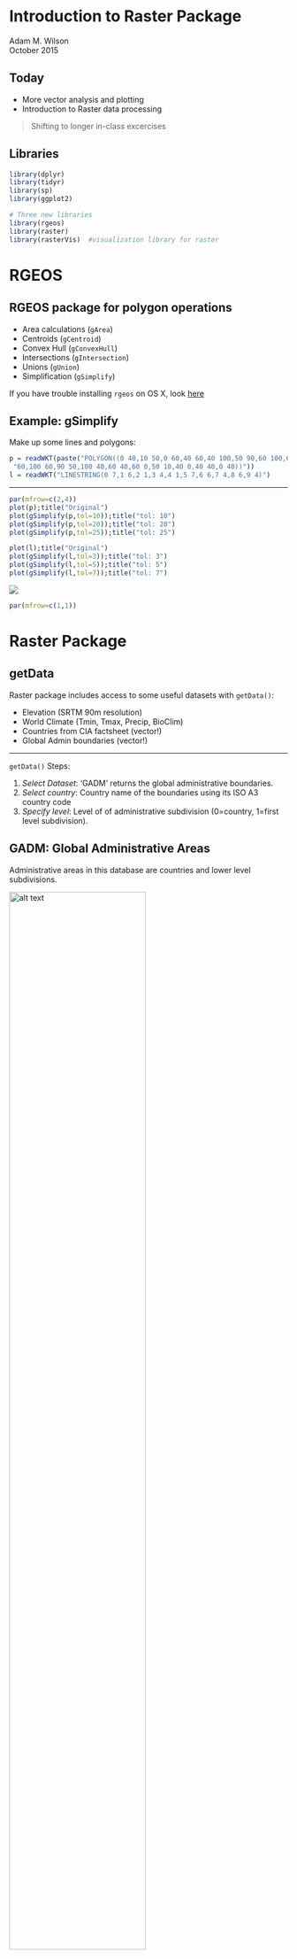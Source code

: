 # Introduction to Raster Package
Adam M. Wilson  
October 2015  




## Today

* More vector analysis and plotting
* Introduction to Raster data processing

> Shifting to longer in-class excercises


## Libraries


```r
library(dplyr)
library(tidyr)
library(sp)
library(ggplot2)

# Three new libraries
library(rgeos)
library(raster)
library(rasterVis)  #visualization library for raster
```

# RGEOS

## RGEOS package for polygon operations

* Area calculations (`gArea`)
* Centroids (`gCentroid`)
* Convex Hull (`gConvexHull`)
* Intersections (`gIntersection`)
* Unions (`gUnion`)
* Simplification (`gSimplify`)

If you have trouble installing `rgeos` on OS X, look [here](http://dyerlab.bio.vcu.edu/2015/03/31/install-rgeos-on-osx/)


## Example: gSimplify

Make up some lines and polygons:

```r
p = readWKT(paste("POLYGON((0 40,10 50,0 60,40 60,40 100,50 90,60 100,60",
 "60,100 60,90 50,100 40,60 40,60 0,50 10,40 0,40 40,0 40))"))
l = readWKT("LINESTRING(0 7,1 6,2 1,3 4,4 1,5 7,6 6,7 4,8 6,9 4)")
```

---


```r
par(mfrow=c(2,4))
plot(p);title("Original")
plot(gSimplify(p,tol=10));title("tol: 10")
plot(gSimplify(p,tol=20));title("tol: 20")
plot(gSimplify(p,tol=25));title("tol: 25")

plot(l);title("Original")
plot(gSimplify(l,tol=3));title("tol: 3")
plot(gSimplify(l,tol=5));title("tol: 5")
plot(gSimplify(l,tol=7));title("tol: 7")
```

![](07_Raster_files/figure-revealjs/unnamed-chunk-4-1.png) 

```r
par(mfrow=c(1,1))
```

# Raster Package

## getData

Raster package includes access to some useful datasets with `getData()`:

* Elevation (SRTM 90m resolution)
* World Climate (Tmin, Tmax, Precip, BioClim)
* Countries from CIA factsheet (vector!)
* Global Admin boundaries (vector!)

---

`getData()` Steps:

1. _Select Dataset_: ‘GADM’ returns the global administrative boundaries.
2. _Select country_: Country name of the boundaries using its ISO A3 country code
3. _Specify level_: Level of of administrative subdivision (0=country, 1=first level subdivision).


## GADM:  Global Administrative Areas
Administrative areas in this database are countries and lower level subdivisions.  

<img src="assets/gadm25.png" alt="alt text" width="70%">

---

Divided by country (see website for full dataset).  Explore country list:

```r
getData("ISO3")%>%
  as.data.frame%>%
  filter(NAME=="South Africa")
```

```
##   ISO3         NAME
## 1  ZAF South Africa
```

---

Download data for South Africa


```r
za=getData('GADM', country='ZAF', level=1)
```


```r
plot(za)
```

![](07_Raster_files/figure-revealjs/unnamed-chunk-7-1.png) 

Danger: `plot()` works, but can be slow for complex polygons.

---

### Check out attribute table


```r
za@data
```

```
##     PID ID_0 ISO       NAME_0 ID_1                NAME_1 NL_NAME_1
## 1  2725  209 ZAF South Africa    1          Eastern Cape          
## 2  2726  209 ZAF South Africa    2               Gauteng          
## 3  2727  209 ZAF South Africa    3         KwaZulu-Natal          
## 4  2728  209 ZAF South Africa    4               Limpopo          
## 5  2729  209 ZAF South Africa    5            Mpumalanga          
## 6  2730  209 ZAF South Africa    6            North West          
## 7  2731  209 ZAF South Africa    7         Northern Cape          
## 8  2732  209 ZAF South Africa    8     Orange Free State          
## 9  2733  209 ZAF South Africa    9 Prince Edward Islands          
## 10 2734  209 ZAF South Africa   10          Western Cape          
##                                                    VARNAME_1    TYPE_1
## 1                                                   Oos-Kaap Provinsie
## 2                                Pretoria/Witwatersrand/Vaal Provinsie
## 3                                         Natal and Zululand Provinsie
## 4  Noordelike Provinsie|Northern Transvaal|Northern Province Provinsie
## 5                                          Eastern Transvaal Provinsie
## 6                                        North-West|Noordwes Provinsie
## 7                                                 Noord-Kaap Provinsie
## 8                                        Free State|Vrystaat Provinsie
## 9                                                                     
## 10                                                  Wes-Kaap Provinsie
##    ENGTYPE_1
## 1   Province
## 2   Province
## 3   Province
## 4   Province
## 5   Province
## 6   Province
## 7   Province
## 8   Province
## 9           
## 10  Province
```

---


```r
za=subset(za,NAME_1!="Prince Edward Islands")
plot(za)
```

![](07_Raster_files/figure-revealjs/unnamed-chunk-9-1.png) 

---

## Your turn

Use the method above to download and plot the boundaries for a country of your choice.

---


```r
getData("ISO3")%>%
  as.data.frame%>%
  filter(NAME=="Tunisia")
```

```
##   ISO3    NAME
## 1  TUN Tunisia
```

```r
tun=getData('GADM', country='TUN', level=1)
plot(tun)
```

![](07_Raster_files/figure-revealjs/unnamed-chunk-10-1.png) 

---

## Simplify polygons with RGEOS


```r
za2=gSimplify(za,tol = 0.1,topologyPreserve=T)
plot(za,lwd=2)
plot(za2,border="red",add=T)
```

## Calculate area by province


```r
za$area=gArea(za,byid = T)
```

```
## Warning in RGEOSMiscFunc(spgeom, byid, "rgeos_area"): Spatial object is not
## projected; GEOS expects planar coordinates
```

---

## Selecting a Projection
For help selecting a projection, see the [projection wizard](http://projectionwizard.org)

<img src="assets/ProjectionWizard.png" alt="alt text" width="70%">

---

### Plot by area with `spplot()`


```r
za$area=
  spTransform(za,CRS("+proj=aea +lat_1=-34.55302083711272 +lat_2=-31.208904317916957 +lon_0=22.4560546875"))%>%
  gArea(byid = T)/(1000*1000)

spplot(za,zcol="area")
```

![](07_Raster_files/figure-revealjs/unnamed-chunk-13-1.png) 


## Union

Merge sub-geometries together with `gUnionCascaded()`


```r
za2=gUnionCascaded(za)
```

## Plotting vectors with ggplot

`fortify()` in `ggplot` useful for converting `Spatial*` objects into plottable data.frames.  


```r
head(fortify(za))
```

```
##       long       lat order  hole piece group id
## 1 29.12268 -30.10995     1 FALSE     1   1.1  1
## 2 29.12222 -30.11361     2 FALSE     1   1.1  1
## 3 29.11806 -30.11778     3 FALSE     1   1.1  1
## 4 29.11472 -30.12111     4 FALSE     1   1.1  1
## 5 29.10917 -30.12444     5 FALSE     1   1.1  1
## 6 29.10772 -30.12532     6 FALSE     1   1.1  1
```

---


```r
ggplot(fortify(za),aes(x=long,y=lat,group=group,order=order))+
  geom_path()+
  geom_path(data=fortify(za2),
            mapping=aes(x=long,y=lat,
                        group=group,order=order),
            col="red")+
  coord_equal()
```

```
## Regions defined for each Polygons
```

![](07_Raster_files/figure-revealjs/unnamed-chunk-16-1.png) 

# Raster Data

## Raster introduction

Spatial data structure dividing region ('grid') into rectangles (’cells’ or ’pixels’) storing one or more values each.

<small> Some examples from the [Raster vignette](http://cran.r-project.org/web/packages/raster/vignettes/Raster.pdf) by Robert J. Hijmans. </small>

* `rasterLayer`: 1 band
* `rasterStack`: Multiple Bands
* `rasterBrick`: Multiple Bands of _same_ thing.

---


```r
x <- raster()
x
```

```
## class       : RasterLayer 
## dimensions  : 180, 360, 64800  (nrow, ncol, ncell)
## resolution  : 1, 1  (x, y)
## extent      : -180, 180, -90, 90  (xmin, xmax, ymin, ymax)
## coord. ref. : +proj=longlat +datum=WGS84 +ellps=WGS84 +towgs84=0,0,0
```


```r
str(x)
```

```
## Formal class 'RasterLayer' [package "raster"] with 12 slots
##   ..@ file    :Formal class '.RasterFile' [package "raster"] with 13 slots
##   .. .. ..@ name        : chr ""
##   .. .. ..@ datanotation: chr "FLT4S"
##   .. .. ..@ byteorder   : chr "little"
##   .. .. ..@ nodatavalue : num -Inf
##   .. .. ..@ NAchanged   : logi FALSE
##   .. .. ..@ nbands      : int 1
##   .. .. ..@ bandorder   : chr "BIL"
##   .. .. ..@ offset      : int 0
##   .. .. ..@ toptobottom : logi TRUE
##   .. .. ..@ blockrows   : int 0
##   .. .. ..@ blockcols   : int 0
##   .. .. ..@ driver      : chr ""
##   .. .. ..@ open        : logi FALSE
##   ..@ data    :Formal class '.SingleLayerData' [package "raster"] with 13 slots
##   .. .. ..@ values    : logi(0) 
##   .. .. ..@ offset    : num 0
##   .. .. ..@ gain      : num 1
##   .. .. ..@ inmemory  : logi FALSE
##   .. .. ..@ fromdisk  : logi FALSE
##   .. .. ..@ isfactor  : logi FALSE
##   .. .. ..@ attributes: list()
##   .. .. ..@ haveminmax: logi FALSE
##   .. .. ..@ min       : num Inf
##   .. .. ..@ max       : num -Inf
##   .. .. ..@ band      : int 1
##   .. .. ..@ unit      : chr ""
##   .. .. ..@ names     : chr ""
##   ..@ legend  :Formal class '.RasterLegend' [package "raster"] with 5 slots
##   .. .. ..@ type      : chr(0) 
##   .. .. ..@ values    : logi(0) 
##   .. .. ..@ color     : logi(0) 
##   .. .. ..@ names     : logi(0) 
##   .. .. ..@ colortable: logi(0) 
##   ..@ title   : chr(0) 
##   ..@ extent  :Formal class 'Extent' [package "raster"] with 4 slots
##   .. .. ..@ xmin: num -180
##   .. .. ..@ xmax: num 180
##   .. .. ..@ ymin: num -90
##   .. .. ..@ ymax: num 90
##   ..@ rotated : logi FALSE
##   ..@ rotation:Formal class '.Rotation' [package "raster"] with 2 slots
##   .. .. ..@ geotrans: num(0) 
##   .. .. ..@ transfun:function ()  
##   ..@ ncols   : int 360
##   ..@ nrows   : int 180
##   ..@ crs     :Formal class 'CRS' [package "sp"] with 1 slot
##   .. .. ..@ projargs: chr "+proj=longlat +datum=WGS84 +ellps=WGS84 +towgs84=0,0,0"
##   ..@ history : list()
##   ..@ z       : list()
```

---


```r
x <- raster(ncol=36, nrow=18, xmn=-1000, xmx=1000, ymn=-100, ymx=900)
res(x)
```

```
## [1] 55.55556 55.55556
```

```r
res(x) <- 100
res(x)
```

```
## [1] 100 100
```

```r
ncol(x)
```

```
## [1] 20
```

---


```r
# change the numer of columns (affects resolution)
ncol(x) <- 18
ncol(x)
```

```
## [1] 18
```

```r
res(x)
```

```
## [1] 111.1111 100.0000
```

## Raster data storage


```r
r <- raster(ncol=10, nrow=10)
ncell(r)
```

```
## [1] 100
```
But it is an empty raster

```r
hasValues(r)
```

```
## [1] FALSE
```

---

Use `values()` function:

```r
values(r) <- 1:ncell(r)
hasValues(r)
```

```
## [1] TRUE
```

```r
values(r)[1:10]
```

```
##  [1]  1  2  3  4  5  6  7  8  9 10
```


## Your Turn

Create and then plot a new raster with:

1. 100 rows
2. 50 columns
3. Fill it with random values (`rnorm()`)

---


```r
x=raster(nrow=100,ncol=50,vals=rnorm(100*50))
# OR
x= raster(nrow=100,ncol=50)
values(x)= rnorm(5000)

plot(x)
```

![](07_Raster_files/figure-revealjs/unnamed-chunk-24-1.png) 

---

Raster memory usage


```r
inMemory(r)
```

```
## [1] TRUE
```
> You can change the memory options using the `maxmemory` option in `rasterOptions()` 

## Raster Plotting

Plotting is easy (but slow) with `plot`.


```r
plot(r, main='Raster with 100 cells')
```

![](07_Raster_files/figure-revealjs/unnamed-chunk-26-1.png) 

---

### ggplot and rasterVis

rasterVis package has `gplot()` for plotting raster data


```r
gplot(r,maxpixels=50000)+
  geom_raster(aes(fill=value))
```

![](07_Raster_files/figure-revealjs/unnamed-chunk-27-1.png) 

---

Adjust `maxpixels` for faster plotting of large datasets.


```r
gplot(r,maxpixels=10)+
  geom_raster(aes(fill=value))
```

![](07_Raster_files/figure-revealjs/unnamed-chunk-28-1.png) 

---

Can use all the `ggplot` color ramps, etc.


```r
gplot(r)+geom_raster(aes(fill=value))+
    scale_fill_distiller(palette="OrRd")
```

![](07_Raster_files/figure-revealjs/unnamed-chunk-29-1.png) 


## Spatial Projections

Raster package uses standard [coordinate reference system (CRS)](http://www.spatialreference.org).  

For example, see the projection format for the [_standard_ WGS84](http://www.spatialreference.org/ref/epsg/4326/).

```r
projection(r)
```

```
## [1] "+proj=longlat +datum=WGS84 +ellps=WGS84 +towgs84=0,0,0"
```

## Warping rasters

Use `projectRaster()` to _warp_ to a different projection.

`method=` `ngb` (for categorical) or `bilinear` (continuous)


```r
r2=projectRaster(r,crs="+proj=sinu +lon_0=0",method = )
```

```
## Warning in rgdal::rawTransform(projto_int, projfrom, nrow(xy), xy[, 1], :
## 48 projected point(s) not finite
```

```r
par(mfrow=c(1,2));plot(r);plot(r2)
```

![](07_Raster_files/figure-revealjs/unnamed-chunk-31-1.png) 


# WorldClim

## Overview of WorldClim

Mean monthly climate and derived variables interpolated from weather stations on a 30 arc-second (~1km) grid.
See [worldclim.org](http://www.worldclim.org/methods)

---

## Bioclim variables

<small>

Variable      Description
----------    -------------
BIO1          Annual Mean Temperature
BIO2          Mean Diurnal Range (Mean of monthly (max temp – min temp))
BIO3          Isothermality (BIO2/BIO7) (* 100)
BIO4          Temperature Seasonality (standard deviation *100)
BIO5          Max Temperature of Warmest Month
BIO6          Min Temperature of Coldest Month
BIO7          Temperature Annual Range (BIO5-BIO6)
BIO8          Mean Temperature of Wettest Quarter
BIO9          Mean Temperature of Driest Quarter
BIO10         Mean Temperature of Warmest Quarter
BIO11         Mean Temperature of Coldest Quarter
BIO12         Annual Precipitation
BIO13         Precipitation of Wettest Month
BIO14         Precipitation of Driest Month
BIO15         Precipitation Seasonality (Coefficient of Variation)
BIO16         Precipitation of Wettest Quarter
BIO17         Precipitation of Driest Quarter
BIO18         Precipitation of Warmest Quarter
BIO19         Precipitation of Coldest Quarter

</small>


## Download climate data

Download the data:


```r
clim=getData('worldclim', var='bio', res=10)
```

`res` is resolution (0.5, 2.5, 5, and 10 minutes of a degree)

---

### Gain and Offset


```r
clim
```

```
## class       : RasterStack 
## dimensions  : 900, 2160, 1944000, 19  (nrow, ncol, ncell, nlayers)
## resolution  : 0.1666667, 0.1666667  (x, y)
## extent      : -180, 180, -60, 90  (xmin, xmax, ymin, ymax)
## coord. ref. : +proj=longlat +datum=WGS84 +ellps=WGS84 +towgs84=0,0,0 
## names       :  bio1,  bio2,  bio3,  bio4,  bio5,  bio6,  bio7,  bio8,  bio9, bio10, bio11, bio12, bio13, bio14, bio15, ... 
## min values  :  -269,     9,     8,    72,   -59,  -547,    53,  -251,  -450,   -97,  -488,     0,     0,     0,     0, ... 
## max values  :   314,   211,    95, 22673,   489,   258,   725,   375,   364,   380,   289,  9916,  2088,   652,   261, ...
```

Note the min/max of the raster.  What are the units?  Always check metadata, the [WorldClim temperature dataset](http://www.worldclim.org/formats) has a `gain` of 0.1, meaning that it must be multipled by 0.1 to convert back to degrees Celsius. Precipitation is in mm, so a gain of 0.1 would turn that into cm.


```r
gain(clim)=0.1
```

---

### Plot with `plot()`


```r
plot(clim)
```

![](07_Raster_files/figure-revealjs/unnamed-chunk-35-1.png) 

--- 

## Faceting in ggplot

Or use `rasterVis` methods with gplot

```r
gplot(clim[[13:19]])+geom_raster(aes(fill=value))+
  facet_wrap(~variable)+
  scale_fill_gradientn(colours=c("brown","red","yellow","darkgreen","green"),trans="log10")+
  coord_equal()
```

![](07_Raster_files/figure-revealjs/unnamed-chunk-36-1.png) 

---

Let's dig a little deeper into the data object:


```r
## is it held in RAM?
inMemory(clim)
```

```
## [1] FALSE
```

```r
## How big is it?
object.size(clim)
```

```
## 227920 bytes
```

```r
## can we work with it directly in RAM?
canProcessInMemory(clim)
```

```
## [1] TRUE
```


## Subsetting and spatial cropping

Use `[[1:3]]` to select raster layers from raster stack.


```r
r1 <- crop(clim[[1]], bbox(za))
## crop to a latitude/longitude box
r1 <- crop(clim[[1]], extent(10,35,-35,-20))
```

---


```r
r1
```

```
## class       : RasterLayer 
## dimensions  : 90, 150, 13500  (nrow, ncol, ncell)
## resolution  : 0.1666667, 0.1666667  (x, y)
## extent      : 10, 35, -35, -20  (xmin, xmax, ymin, ymax)
## coord. ref. : +proj=longlat +datum=WGS84 +ellps=WGS84 +towgs84=0,0,0 
## data source : in memory
## names       : bio1 
## values      : 5.8, 24.8  (min, max)
```

```r
plot(r1)
```

![](07_Raster_files/figure-revealjs/unnamed-chunk-39-1.png) 

## Spatial aggregation

```r
## aggregate using a function
aggregate(r1, 3, fun=mean) %>%
  plot()
```

![](07_Raster_files/figure-revealjs/unnamed-chunk-40-1.png) 

## Your turn

Create a new raster by aggregating to the minimum (`min`) value of `r1` within a 10 pixel window

---


```r
aggregate(r1, 10, fun=min) %>%
  plot()
```

![](07_Raster_files/figure-revealjs/unnamed-chunk-41-1.png) 


## Focal ("moving window")

```r
## apply a function over a moving window
focal(r1, w=matrix(1,3,3), fun=mean) %>% 
  plot()
```

![](07_Raster_files/figure-revealjs/unnamed-chunk-42-1.png) 


```r
## apply a function over a moving window
rf_min <- focal(r1, w=matrix(1,11,11), fun=min)
rf_max <- focal(r1, w=matrix(1,11,11), fun=max)
rf_range=rf_max-rf_min

## or just use the range function
rf_range2 <- focal(r1, w=matrix(1,11,11), fun=range)
plot(rf_range2)
```

![](07_Raster_files/figure-revealjs/unnamed-chunk-43-1.png) 

## Your turn

Plot the focal standard deviation of `r1` over a 3x3 window.

---

```r
focal(r1,w=matrix(1,3,3),fun=sd)%>%
  plot()
```

![](07_Raster_files/figure-revealjs/unnamed-chunk-44-1.png) 


## Raster calculations

the `raster` package has many options for _raster algebra_, including `+`, `-`, `*`, `/`, logical operators such as `>`, `>=`, `<`, `==`, `!` and functions such as `abs`, `round`, `ceiling`, `floor`, `trunc`, `sqrt`, `log`, `log10`, `exp`, `cos`, `sin`, `max`, `min`, `range`, `prod`, `sum`, `any`, `all`.

So, for example, you can 

```r
cellStats(r1,range)
```

```
## [1]  5.8 24.8
```

```r
## add 10
s = r1 + 10
cellStats(s,range)
```

```
## [1] 15.8 34.8
```

---


```r
## take the square root
s = sqrt(r1)
cellStats(s,range)
```

```
## [1] 2.408319 4.979960
```

```r
# round values
r = round(r1)
cellStats(r,range)
```

```
## [1]  6 25
```

```r
# find cells with values less than 15 degrees C
r = r1 < 15
plot(r)
```

![](07_Raster_files/figure-revealjs/unnamed-chunk-46-1.png) 

---

### Apply algebraic functions

```r
# multiply s times r and add 5
s = s * r1 + 5
cellStats(s,range)
```

```
## [1]  18.96825 128.50300
```

## Extracting Raster Data

* points
* lines
* polygons
* extent (rectangle)
* cell numbers

Extract all intersecting values OR apply a summarizing function with `fun`.

---

### Point data

```r
## define which species to query
library(spocc)
sp='Protea repens'

## run the query and convert to data.frame()
d = occ(query=sp, from='gbif',limit = 1000, has_coords=T) %>% occ2df()
coordinates(d)=c("longitude","latitude")
projection(d)="+proj=longlat +ellps=WGS84 +datum=WGS84 +no_defs"
dc=raster::extract(clim[[1:4]],d,df=T)
head(dc)
```

```
##   ID bio1 bio2 bio3  bio4
## 1  1 14.9 10.8  5.7 264.5
## 2  2 15.0 13.6  5.3 411.4
## 3  3 17.2 10.3  5.5 265.7
## 4  4 16.3 14.3  5.4 424.4
## 5  5 17.1 13.8  6.0 315.3
## 6  6 14.5 13.0  5.3 387.1
```
> Use `package::function` to avoid confusion with similar functions.

---


```r
gplot(r1)+geom_raster(aes(fill=value))+
  geom_point(data=as.data.frame(d),
             aes(x=longitude,y=latitude),col="red")+
  coord_equal()
```

![](07_Raster_files/figure-revealjs/unnamed-chunk-49-1.png) 

---


```r
d2=dc%>%
  gather(ID)
colnames(d2)[1]="cell"

ggplot(d2,aes(x=value))+
  geom_density()+
  facet_wrap(~ID,scales="free")
```

![](07_Raster_files/figure-revealjs/unnamed-chunk-50-1.png) 

---


### Lines

Extract values along a transect.  

```r
transect = SpatialLinesDataFrame(
  SpatialLines(list(Lines(list(Line(
    cbind(c(19, 26),c(-33.5, -33.5)))), ID = "ZAF"))),
  data.frame(Z = c("transect"), row.names = c("ZAF")))

gplot(r1)+geom_tile(aes(fill=value))+
  geom_line(aes(x=long,y=lat),data=fortify(transect))
```

![](07_Raster_files/figure-revealjs/unnamed-chunk-51-1.png) 

---

### Plot Transect


```r
trans=raster::extract(clim,transect,along=T,cellnumbers=T)%>% 
  as.data.frame()
trans[,c("lon","lat")]=coordinates(clim)[trans$cell]
trans$order=as.integer(rownames(trans))
  
transl=group_by(trans,lon,lat)%>%
  gather(variable, value, -lon, -lat, -cell, -order)

ggplot(transl,aes(x=lon,y=value,
                  colour=variable,group=variable,
                  order=order))+
  geom_line()
```

![](07_Raster_files/figure-revealjs/unnamed-chunk-52-1.png) 

---

### _Zonal_ statistics


```r
rsp=raster::extract(r1,za,mean,sp=T)
spplot(rsp,zcol="bio1")
```

![](07_Raster_files/figure-revealjs/unnamed-chunk-53-1.png) 

## Your turn

1. Download the Maximum Temperature dataset using `getData()`
2. Crop it to the country you downloaded (or ZA?)
2. Calculate the overall range for each variable with `cellStats()`
3. Calculate the focal median with an 11x11 window with `focal()`
4. Create a transect across the region and extract the temperature data.

## Raster Processing

Things to consider:

* RAM limitations
* Disk space and temporary files
* Use of external programs (e.g. GDAL)
* Use of external GIS viewer (e.g. QGIS)


